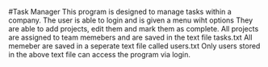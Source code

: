 #Task Manager
This program is designed to manage tasks within a company.
The user is able to login and is given a menu wiht options
They are able to add projects, edit them and mark them as complete. 
All projects are assigned to team memebers and are saved in the text file tasks.txt
All memeber are saved in a seperate text file called users.txt
Only users stored in the above text file can access the program via login. 
